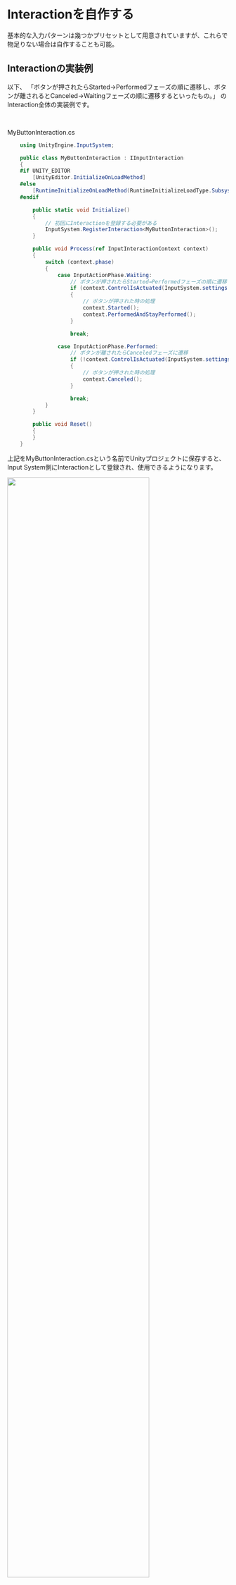 # Interactionを自作する

基本的な入力パターンは幾つかプリセットとして用意されていますが、これらで物足りない場合は自作することも可能。


## Interactionの実装例
以下、
「ボタンが押されたらStarted→Performedフェーズの順に遷移し、ボタンが離されるとCanceled→Waitingフェーズの順に遷移するといったもの。」
のInteraction全体の実装例です。 
 
<br>


MyButtonInteraction.cs
```cs
    using UnityEngine.InputSystem;

    public class MyButtonInteraction : IInputInteraction
    {
    #if UNITY_EDITOR
        [UnityEditor.InitializeOnLoadMethod]
    #else
        [RuntimeInitializeOnLoadMethod(RuntimeInitializeLoadType.SubsystemRegistration)]
    #endif

        public static void Initialize()
        {
            // 初回にInteractionを登録する必要がある
            InputSystem.RegisterInteraction<MyButtonInteraction>();
        }

        public void Process(ref InputInteractionContext context)
        {
            switch (context.phase)
            {
                case InputActionPhase.Waiting:
                    // ボタンが押されたらStarted→Performedフェーズの順に遷移
                    if (context.ControlIsActuated(InputSystem.settings.defaultButtonPressPoint))
                    {
                        // ボタンが押された時の処理
                        context.Started();
                        context.PerformedAndStayPerformed();
                    }

                    break;

                case InputActionPhase.Performed:
                    // ボタンが離されたらCanceledフェーズに遷移
                    if (!context.ControlIsActuated(InputSystem.settings.buttonReleaseThreshold))
                    {
                        // ボタンが押された時の処理
                        context.Canceled();
                    }

                    break;
            }
        }

        public void Reset()
        {
        }
    }

```

上記をMyButtonInteraction.csという名前でUnityプロジェクトに保存すると、Input System側にInteractionとして登録され、使用できるようになります。

<img src="images/7/7_2/unity-input-system-interaction-15.png.avif" width="80%" alt="" title="">



<br>

・Interaction関係なく補足

+ #if UNITY_EDITOR  
コードがUnityエディタ上で実行される場合にのみ、そのブロック内のコードをコンパイルするための条件です。

+ #else  
#if UNITY_EDITORが満たされない場合、つまりビルド後のゲーム実行環境でコンパイルされるコードを指定します。

+ #endif  
条件付きコンパイルディレクティブの終了を示します。


+ [UnityEditor.InitializeOnLoadMethod]  
エディタでスクリプトがロードされたときに実行されるメソッドを指定。
このメソッドは、Unityエディタが起動するたびに、もしくはスクリプトがリコンパイルされるたびに呼び出されます。

+ [RuntimeInitializeOnLoadMethod]は、ビルドされたゲームが起動したときに実行されるメソッドを指定。
  - (RuntimeInitializeLoadType.SubsystemRegistration)  
  サブシステムが登録されるタイミングでこのメソッドが呼び出されることを示しています。これはゲームの非常に早い段階での初期化に使用されます。


このように条件付きコンパイルディレクティブを使用することで、「開発中のエディタ環境」と「実際のゲーム環境」で異なる初期化コードを簡単に分けることができます。これにより、「デバッグやエディタ専用の設定」と、「実際のゲームロジックの初期化」を適切に管理することができます。



### 第一歩 

```IInputInteraction```インタフェースを実装したクラスとして作成できます。
特定の型の入力値に限定したい場合、IInputInteraction<T>インタフェースを実装して作成することも可能。

また、カスタムInteractionはアプリケーション初期化などのタイミングで、```InputSystem.RegisterInteraction<T>```メソッドにより、Tに指定したInteractionをInput System側に登録する必要がある。

<br>

### 入力の評価

そのほか、プリセットのInteractionでは、ボタンが押されたか、離されたかどうかの判定が何度か出てきました。  
このような判定は、入力値の大きさがある閾値以上か否かを調べています。  
これは、```InputInteractionContext.ControlIsActuated```メソッドで行います。
引数には閾値を指定します。入力値の大きさが閾値以上ならtrue、そうでなければfalseを返します。  
ただし、引数に指定された閾値が0の時に限り、入力値の大きさが0より大きければtrue、0ならfalseを返す挙動に変化します。

<br>

### 各フェーズへの遷移  ( Process()に記述 )
+ Started() – Startedフェーズへ遷移  
+ Performed() – Performedフェーズへ遷移し、その後Waitingフェーズへ遷移  
+ PerformedAndStayPerformed() – Performedフェーズへ遷移し、そのままPerformedフェーズに留まる  
+ PerformedAndStayStarted() – Performedフェーズへ遷移し、その後Startedフェーズへ遷移  
+ Canceled() – Canceledフェーズへ遷移し、その後Waitingフェーズへ遷移  
+ Waiting() – Waitingフェーズへ遷移し、そのままWaitingフェーズに留まる  

現在のフェーズは、InputInteractionContext.phaseプロパティから取得。

<br>

### タイムアウトの設定
Interactionの処理には、タイムアウトを設けることも可能です。  
設定にはInputInteractionContext.SetTimeoutメソッドを使います。

```public void SetTimeout(float seconds)```
引数に指定された時間（秒）経過したら、強制的にCanceledフェーズに遷移します。  
また、タイムアウトになったかどうかを判定する```InputInteractionContext.timerHasExpired```プロパティ```public bool timerHasExpired { get; }```もあります。
必要に応じて活用すると良いでしょう。




### リセット処理
フェーズがキャンセルされると、Resetメソッドが実行されます。  
Interaction側で独自に使用している状態変数などを初期化したい場合に使えます。









